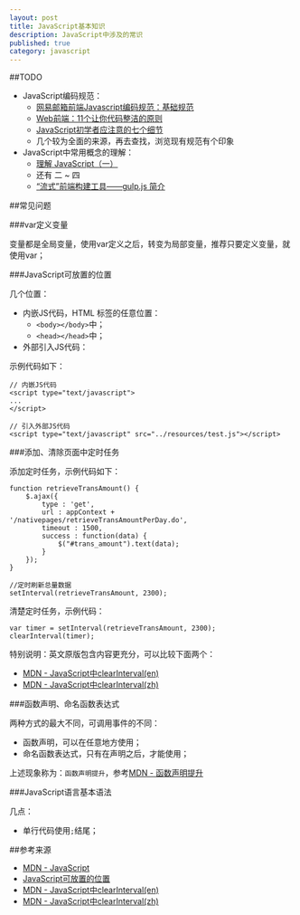 ```yaml
---
layout: post
title: JavaScript基本知识
description: JavaScript中涉及的常识
published: true
category: javascript
---
```






##TODO

* JavaScript编码规范：
	* [网易邮箱前端Javascript编码规范：基础规范][网易邮箱前端Javascript编码规范：基础规范]
	* [Web前端：11个让你代码整洁的原则][Web前端：11个让你代码整洁的原则]
	* [JavaScript初学者应注意的七个细节][JavaScript初学者应注意的七个细节]
	* 几个较为全面的来源，再去查找，浏览现有规范有个印象
* JavaScript中常用概念的理解：
	* [理解 JavaScript（一）]
	* 还有 二 ~ 四
	* [“流式”前端构建工具——gulp.js 简介][“流式”前端构建工具——gulp.js 简介]





##常见问题


###var定义变量

变量都是全局变量，使用var定义之后，转变为局部变量，推荐只要定义变量，就使用var；

###JavaScript可放置的位置

几个位置：

* 内嵌JS代码，HTML 标签的任意位置：
	* `<body></body>`中；
	* `<head></head>`中；
* 外部引入JS代码：

示例代码如下：

	// 内嵌JS代码
	<script type="text/javascript"> 
	...
	</script>

	// 引入外部JS代码
	<script type="text/javascript" src="../resources/test.js"></script>
	
###添加、清除页面中定时任务

添加定时任务，示例代码如下：

	function retrieveTransAmount() {
		$.ajax({
			type : 'get',
			url : appContext + '/nativepages/retrieveTransAmountPerDay.do',
			timeout : 1500,
			success : function(data) {
				$("#trans_amount").text(data);
			}
		});
	}

	//定时刷新总量数据
	setInterval(retrieveTransAmount, 2300);

清楚定时任务，示例代码：

	var timer = setInterval(retrieveTransAmount, 2300);
	clearInterval(timer);

特别说明：英文原版包含内容更充分，可以比较下面两个：

* [MDN - JavaScript中clearInterval(en)][MDN - JavaScript中clearInterval(en)]
* [MDN - JavaScript中clearInterval(zh)][MDN - JavaScript中clearInterval(zh)]


###函数声明、命名函数表达式

两种方式的最大不同，可调用事件的不同：

* 函数声明，可以在任意地方使用；
* 命名函数表达式，只有在声明之后，才能使用；

上述现象称为：`函数声明提升`，参考[MDN - 函数声明提升][MDN - 函数声明提升]


###JavaScript语言基本语法

几点：

* 单行代码使用`;`结尾；




















##参考来源

* [MDN - JavaScript][MDN - JavaScript]
* [JavaScript可放置的位置][JavaScript可放置的位置]
* [MDN - JavaScript中clearInterval(en)][MDN - JavaScript中clearInterval(en)]
* [MDN - JavaScript中clearInterval(zh)][MDN - JavaScript中clearInterval(zh)]







[NingG]:    http://ningg.github.com  "NingG"
[JavaScript可放置的位置]:				http://www.cainiao8.com/web/js_note/js_note_02_weizhi.html
[MDN - JavaScript]:						https://developer.mozilla.org/zh-CN/docs/Web/JavaScript
[MDN - JavaScript中clearInterval(en)]:	https://developer.mozilla.org/en-US/docs/Web/API/WindowTimers/clearInterval
[MDN - JavaScript中clearInterval(zh)]:	https://developer.mozilla.org/zh-CN/docs/Web/API/Window/clearInterval
[MDN - 函数声明提升]:					https://developer.mozilla.org/zh-CN/docs/Web/JavaScript/Reference/Statements/function

[网易邮箱前端Javascript编码规范：基础规范]:	http://blog.jobbole.com/19197/
[Web前端：11个让你代码整洁的原则]:				http://blog.jobbole.com/23617/
[JavaScript初学者应注意的七个细节]:			http://blog.jobbole.com/8481/
[理解 JavaScript（一）]:						http://segmentfault.com/a/1190000000347914
[“流式”前端构建工具——gulp.js 简介]:			http://segmentfault.com/a/1190000000435599




